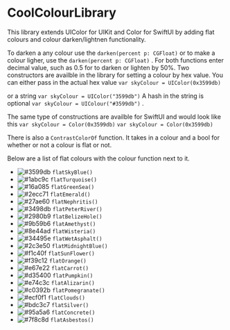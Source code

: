 # CoolColourLibrary

This library extends UIColor for UIKit and Color for SwiftUI by adding flat colours and colour darken/lightnen functionality.

To darken a any colour use the `darken(percent p: CGFloat)` or to make a colour ligher, use the `darken(percent p: CGFloat)` . For both functions enter decimal value, such as 0.5 for to darken or lighten by 50%.
Two constructors are availble in the library for setting a colour by hex value. You can either pass in the actual hex value
`var skyColour = UIColor(0x3599db)`

or a string
`var skyColour = UIColor("3599db")`
 A hash in the string is optional `var skyColour = UIColour("#3599db")` .
 
 The same type of constructions are availble for SwiftUI and would look like this
 `var skyColour = Color(0x3599db)`
 `var skyColour = Color(0x3599db)`
 
 There is also a `ContrastColorOf` function. It takes in a colour and a bool for whether or not a colour is flat or not.
 
Below are a list of flat colours with the colour function next to it.
- ![#3599db](https://placehold.co/15x15/3599db/3599db.png) `flatSkyBlue()`
- ![#1abc9c](https://placehold.co/15x15/1abc9c/1abc9c.png) `flatTurquoise()`
- ![#16a085](https://placehold.co/15x15/16a085/16a085.png) `flatGreenSea()`
- ![#2ecc71](https://placehold.co/15x15/2ecc71/2ecc71.png) `flatEmerald()`
- ![#27ae60](https://placehold.co/15x15/27ae60/27ae60.png) `flatNephritis()`
- ![#3498db](https://placehold.co/15x15/3498db/3498db.png) `flatPeterRiver()`
- ![#2980b9](https://placehold.co/15x15/2980b9/2980b9.png) `flatBelizeHole()`
- ![#9b59b6](https://placehold.co/15x15/9b59b6/9b59b6.png) `flatAmethyst()`
- ![#8e44ad](https://placehold.co/15x15/8e44ad/8e44ad.png) `flatWisteria()`
- ![#34495e](https://placehold.co/15x15/34495e/34495e.png) `flatWetAsphalt()`
- ![#2c3e50](https://placehold.co/15x15/2c3e50/2c3e50.png) `flatMidnightBlue()`
- ![#f1c40f](https://placehold.co/15x15/f1c40f/f1c40f.png) `flatSunFlower()`
- ![#f39c12](https://placehold.co/15x15/f39c12/f39c12.png) `flatOrange()`
- ![#e67e22](https://placehold.co/15x15/e67e22/e67e22.png) `flatCarrot()`
- ![#d35400](https://placehold.co/15x15/d35400/d35400.png) `flatPumpkin()`
- ![#e74c3c](https://placehold.co/15x15/e74c3c/e74c3c.png) `flatAlizarin()`
- ![#c0392b](https://placehold.co/15x15/c0392b/c0392b.png) `flatPomegranate()`
- ![#ecf0f1](https://placehold.co/15x15/ecf0f1/ecf0f1.png) `flatClouds()`
- ![#bdc3c7](https://placehold.co/15x15/bdc3c7/bdc3c7.png) `flatSilver()`
- ![#95a5a6](https://placehold.co/15x15/95a5a6/95a5a6.png) `flatConcrete()`
- ![#7f8c8d](https://placehold.co/15x15/7f8c8d/7f8c8d.png) `flatAsbestos()`
